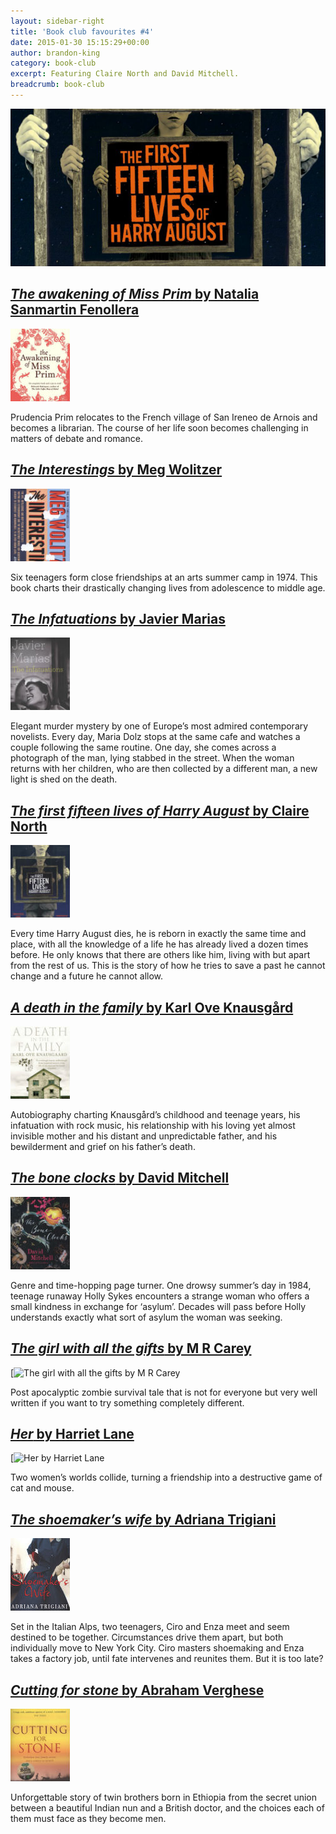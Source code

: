 ```yaml
---
layout: sidebar-right
title: 'Book club favourites #4'
date: 2015-01-30 15:15:29+00:00
author: brandon-king
category: book-club
excerpt: Featuring Claire North and David Mitchell.
breadcrumb: book-club
---
```

![The first fifteen lives of Harry August by Claire North](/images/featured/featured-the-first-fifteen-lives-of-harry-august.jpg)

## [<cite>The awakening of Miss Prim</cite> by Natalia Sanmartin Fenollera](https://suffolk.spydus.co.uk/cgi-bin/spydus.exe/ENQ/OPAC/BIBENQ?BRN=1709530)

[![The awakening of Miss Prim by Natalia Sanmartin Fenollera](/images/article/the-awakening-of-miss-prim.jpg)](https://suffolk.spydus.co.uk/cgi-bin/spydus.exe/ENQ/OPAC/BIBENQ?BRN=1709530)

Prudencia Prim relocates to the French village of San Ireneo de Arnois and becomes a librarian. The course of her life soon becomes challenging in matters of debate and romance.

## [<cite>The Interestings</cite> by Meg Wolitzer](https://suffolk.spydus.co.uk/cgi-bin/spydus.exe/ENQ/OPAC/BIBENQ?BRN=1421573)

[![The Interestings by Meg Wolitzer](/images/article/the-interestings.jpg)](https://suffolk.spydus.co.uk/cgi-bin/spydus.exe/ENQ/OPAC/BIBENQ?BRN=1421573)

Six teenagers form close friendships at an arts summer camp in 1974. This book charts their drastically changing lives from adolescence to middle age.

## [<cite>The Infatuations</cite> by Javier Marias](https://suffolk.spydus.co.uk/cgi-bin/spydus.exe/ENQ/OPAC/BIBENQ?BRN=1319851)

[![The Infatuations by Javier Marias](/images/article/the-infatuations.jpg)](https://suffolk.spydus.co.uk/cgi-bin/spydus.exe/ENQ/OPAC/BIBENQ?BRN=1319851)

Elegant murder mystery by one of Europe’s most admired contemporary novelists. Every day, Maria Dolz stops at the same cafe and watches a couple following the same routine. One day, she comes across a photograph of the man, lying stabbed in the street. When the woman returns with her children, who are then collected by a different man, a new light is shed on the death.

## [<cite>The first fifteen lives of Harry August</cite> by Claire North](https://suffolk.spydus.co.uk/cgi-bin/spydus.exe/ENQ/OPAC/BIBENQ?BRN=1631081t)

[![The first fifteen lives of Harry August by Claire North](/images/article/the-first-fifteen-lives-of-harry-august.jpg)](https://suffolk.spydus.co.uk/cgi-bin/spydus.exe/ENQ/OPAC/BIBENQ?BRN=1631081)

Every time Harry August dies, he is reborn in exactly the same time and place, with all the knowledge of a life he has already lived a dozen times before. He only knows that there are others like him, living with but apart from the rest of us. This is the story of how he tries to save a past he cannot change and a future he cannot allow.

## [<cite>A death in the family</cite> by Karl Ove Knausgård](https://suffolk.spydus.co.uk/cgi-bin/spydus.exe/ENQ/OPAC/BIBENQ?BRN=486975)

[![A death in the family by Karl Ove Knausgård](/images/article/a-death-in-the-family.jpg)](https://suffolk.spydus.co.uk/cgi-bin/spydus.exe/ENQ/OPAC/BIBENQ?BRN=486975)

Autobiography charting Knausgård&#8217;s childhood and teenage years, his infatuation with rock music, his relationship with his loving yet almost invisible mother and his distant and unpredictable father, and his bewilderment and grief on his father&#8217;s death.

## [<cite>The bone clocks</cite> by David Mitchell](https://suffolk.spydus.co.uk/cgi-bin/spydus.exe/ENQ/OPAC/BIBENQ?BRN=1761700)

[![The bone clocks by David Mitchell](/images/article/the-bone-clocks.jpg)](https://suffolk.spydus.co.uk/cgi-bin/spydus.exe/ENQ/OPAC/BIBENQ?BRN=1761700)

Genre and time-hopping page turner. One drowsy summer&#8217;s day in 1984, teenage runaway Holly Sykes encounters a strange woman who offers a small kindness in exchange for &#8216;asylum&#8217;. Decades will pass before Holly understands exactly what sort of asylum the woman was seeking.

## [<cite>The girl with all the gifts</cite> by M R Carey](https://suffolk.spydus.co.uk/cgi-bin/spydus.exe/ENQ/OPAC/BIBENQ?BRN=1590428)

[![The girl with all the gifts by M R Carey](https://suffolk.spydus.co.uk/cgi-bin/spydus.exe/ENQ/OPAC/BIBENQ?BRN=1590428)

Post apocalyptic zombie survival tale that is not for everyone but very well written if you want to try something completely different.

## [<cite>Her</cite> by Harriet Lane](https://suffolk.spydus.co.uk/cgi-bin/spydus.exe/ENQ/OPAC/BIBENQ?BRN=1592872)

[![Her by Harriet Lane](https://suffolk.spydus.co.uk/cgi-bin/spydus.exe/ENQ/OPAC/BIBENQ?BRN=1592872)

Two women&#8217;s worlds collide, turning a friendship into a destructive game of cat and mouse.

## [<cite>The shoemaker&#8217;s wife</cite> by Adriana Trigiani](https://suffolk.spydus.co.uk/cgi-bin/spydus.exe/ENQ/OPAC/BIBENQ?BRN=1261374)

[![The shoemaker's wife by Adriana Trigiani](/images/article/the-shoemakers-wife.jpg)](https://suffolk.spydus.co.uk/cgi-bin/spydus.exe/ENQ/OPAC/BIBENQ?BRN=1261374)

Set in the Italian Alps, two teenagers, Ciro and Enza meet and seem destined to be together. Circumstances drive them apart, but both individually move to New York City. Ciro masters shoemaking and Enza takes a factory job, until fate intervenes and reunites them. But it is too late?

## [<cite>Cutting for stone</cite> by Abraham Verghese](https://suffolk.spydus.co.uk/cgi-bin/spydus.exe/ENQ/OPAC/BIBENQ?BRN=223915)

[![Cutting for stone by Abraham Verghese](/images/article/cutting-for-stone.jpg)](https://suffolk.spydus.co.uk/cgi-bin/spydus.exe/ENQ/OPAC/BIBENQ?BRN=223915)

Unforgettable story of twin brothers born in Ethiopia from the secret union between a beautiful Indian nun and a British doctor, and the choices each of them must face as they become men.
